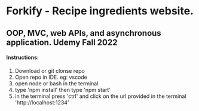# Forkify - Recipe ingredients website.
## OOP, MVC, web APIs, and asynchronous application. Udemy Fall 2022

#### Instructions:
1. Download or git clonse repo
2. Open repo in IDE. eg: vscode
3. open node or bash in the terminal 
4. type 'npm install' then type 'npm start'
5. in the terminal press 'ctrl' and click on the url provided in the terminal 'http://localhost:1234'

